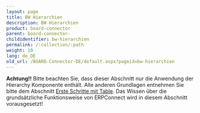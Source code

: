 ```yaml
---
layout: page
title: BW Hierarchien
description: BW Hierarchien
product: board-connector
parent: board-connector-
childidentifier: bw-hierarchien
permalink: /:collection/:path
weight: 10
lang: de_DE
old_url: /BOARD-Connector-DE/default.aspx?pageid=bw-hierarchien
---
```


**Achtung!!** Bitte beachten Sie, dass dieser Abschnitt nur die Anwendung der Hierarchy Komponente enthält. Alle anderen Grundlagen entnehmen Sie bitte dem Abschnitt [Erste Schritte mit Table](). Das Wissen über die grundsätzliche Funktionsweise von ERPConnect wird in diesem Abschnitt vorausgesetzt!